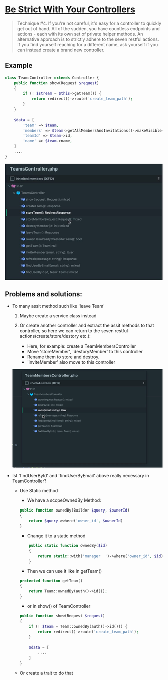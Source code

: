 # [Be Strict With Your Controllers](https://laracasts.com/series/ten-techniques-for-cleaner-code/episodes/4)

> Technique #4. If you're not careful, it's easy for a controller to quickly get out of hand. All of the sudden, you have countless endpoints and actions - each with its own set of private helper methods. An alternative approach is to strictly adhere to the seven restful actions. If you find yourself reaching for a different name, ask yourself if you can instead create a brand new controller.

## Example
```php
class TeamsController extends Controller {
    public function show(Request $request)
    {
        if (! $stream = $this->getTeam()) {
            return redirect()->route('create_team_path');
        }
    }

    $data = [
        'team' => $team,
        'members' => $team->getAllMembersAndInvitations()->makeVisible('email'),
        'teamId' => $team->id,
        'name' => $team->name,
    ]
    ....
}
```

![methods](https://github.com/yxj0312/docs/blob/master/images/sc_methods.JPG)

## Problems and solutions:

- To many assit method such like 'leave Team'

    1. Maybe create a service class instead
    2. Or create another controller and extract the assit methods to that controller, so here we can return to the seven restful actions(create/store/destory etc.):

        - Here, for example: create a TeamMembersController
        - Move 'storeMember', 'destoryMember' to this controller
        - Rename them to store and destroy.
        - 'inviteMember' also move to this controller

    ![methods_2](https://github.com/yxj0312/docs/blob/master/images/sc_methods_2.PNG)

- Ist 'findUserById' and 'findUserByEmail' above really necessary in TeamController?

    - Use Static method
        - We have a scopeOwnedBy Method:
        ```php
        public function ownedBy(Builder $query, $ownerId)
        {
            return $query->where('owner_id', $ownerId)
        }
        ```
        - Change it to a static method
        ```php
            public static function ownedBy($id)
            {
                return static::with('manager  ')->where('owner_id', $id)->first();
            }
        ```
        - Then we can use it like in getTeam()
        ```php
        protected function getTeam()
        {
            return Team::ownedBy(auth()->id());
        }
        ```
        - or in show() of TeamController

        ```php
        public function show(Request $request)
        {
            if (! $team = Team::ownedBy(auth()->id())) {
                return redirect()->route('create_team_path');
            }

            $data = [
                ....
            ]
        }
        ```

    - Or create a trait to do that

